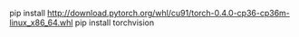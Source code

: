 pip install http://download.pytorch.org/whl/cu91/torch-0.4.0-cp36-cp36m-linux_x86_64.whl
pip install torchvision